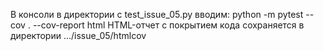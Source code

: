В консоли в директории с test_issue_05.py вводим: python -m pytest --cov . --cov-report html
HTML-отчет с покрытием кода сохраняется в директории .../issue_05/htmlcov
